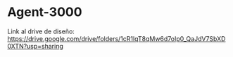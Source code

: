 # Agent-3000
 
Link al drive de diseño: https://drive.google.com/drive/folders/1cR1lqT8qMw6d7oIp0_QaJdV7SbXD0XTN?usp=sharing 
